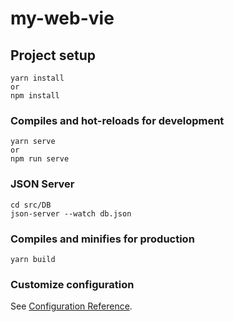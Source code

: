 # my-web-vie

## Project setup
```
yarn install
or
npm install
```
### Compiles and hot-reloads for development
```
yarn serve
or
npm run serve
```
### JSON Server
```
cd src/DB
json-server --watch db.json
```
### Compiles and minifies for production
```
yarn build
```

### Customize configuration
See [Configuration Reference](https://cli.vuejs.org/config/).
